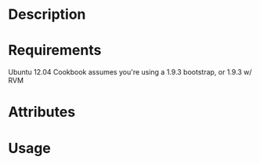 Description
===========

Requirements
============

Ubuntu 12.04
Cookbook assumes you're using a 1.9.3 bootstrap, or 1.9.3 w/ RVM

Attributes
==========

Usage
=====
